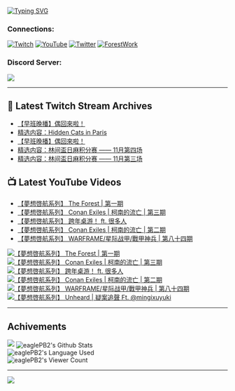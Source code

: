 <!--### Hello people, I'm EaglePB2 - The one who building something for fun 👋
Thank you for standby for this profile.   
The purpose of this profile is coming soon.   
You may come back later, as you wish if this readme.md is updated.   -->

<a href="https://git.io/typing-svg"><img src="https://readme-typing-svg.herokuapp.com?font=Fira+Code&duration=1000&pause=5000&vCenter=true&random=false&width=500&lines=%F0%9F%91%8B+Hello+Everyone%2C+I'm+EaglePB2.;%F0%9F%99%87+Thank+you+for+stopping+by+my+profile.+;%F0%9F%94%AD+%3D%3D%3D%3D+%F0%9F%94%AD;%F0%9F%91%8B+%E4%BD%A0%E5%A5%BD%EF%BC%8C%E6%AD%A1%E8%BF%8E%E4%BE%86%E5%88%B0%E6%88%91%E7%9A%84%E4%BB%A3%E7%A2%BC%E5%BA%AB%E3%80%82;%F0%9F%99%87+%E6%84%9F%E8%AC%9D%E5%89%8D%E4%BE%86%E5%8F%83%E8%A7%80%E5%B0%8F%E5%B1%8B+owo~" alt="Typing SVG" /></a>

### Connections:

[![Twitch](https://img.shields.io/badge/Twitch-9347FF?style=flat-square&logo=twitch&logoColor=white)](https://www.twitch.tv/eaglepb2)
[![YouTube](https://img.shields.io/badge/YouTube-%23FF0000.svg?style=flat-square&logo=YouTube&logoColor=white)](https://www.youtube.com/eaglepb2)
[![Twitter](https://img.shields.io/badge/Twitter-%231DA1F2.svg?style=flat-square&logo=Twitter&logoColor=white)](https://twitter.com/eaglepb2)
[![ForestWork](https://img.shields.io/badge/Forestwork_Website-415549?style=flat-square&logo=homeadvisor&logoColor=white)](https://forestwork.team)

### Discord Server:

[![](https://invidget.switchblade.xyz/qKrub9b?theme=dark&language=ch)](https://discord.gg/qKrub9b)

---

## 👾 Latest Twitch Stream Archives
<!-- TWITCH:START -->
- [【早班晚播】偶回來啦！](https://www.twitch.tv/videos/2021451106)
- [精选内容：Hidden Cats in Paris](https://www.twitch.tv/videos/2021433346)
- [【早班晚播】偶回來啦！](https://www.twitch.tv/videos/2021407746)
- [精选内容：林间盃日麻积分赛 —— 11月第四场](https://www.twitch.tv/videos/1992654065)
- [精选内容：林间盃日麻积分赛 —— 11月第三场](https://www.twitch.tv/videos/1986525274)
<!-- TWITCH:END -->



## 📺 Latest YouTube Videos
<!-- YOUTUBE:START -->
- [【夢想啓航系列】 The Forest | 第一期](https://www.youtube.com/watch?v=yH5oB1XZ1dc)
- [【夢想啓航系列】 Conan Exiles | 柯南的流亡 | 第三期](https://www.youtube.com/watch?v=mkhJ1QE4GwA)
- [【夢想啓航系列】 跨年桌游！ ft. 很多人](https://www.youtube.com/watch?v=bjSk_0jA-SQ)
- [【夢想啓航系列】 Conan Exiles | 柯南的流亡 | 第二期](https://www.youtube.com/watch?v=-LXC9ZlCnA4)
- [【夢想啓航系列】 WARFRAME/星际战甲/戰甲神兵 | 第八十四期](https://www.youtube.com/watch?v=zcH8En2trBQ)
<!-- YOUTUBE:END -->

<!-- BEGIN YOUTUBE-CARDS -->
<a href="https://www.youtube.com/watch?v=yH5oB1XZ1dc">
  <picture>
    <source media="(prefers-color-scheme: dark)" srcset="https://ytcards.demolab.com/?id=yH5oB1XZ1dc&title=%E3%80%90%E5%A4%A2%E6%83%B3%E5%95%93%E8%88%AA%E7%B3%BB%E5%88%97%E3%80%91+The+Forest+%7C+%E7%AC%AC%E4%B8%80%E6%9C%9F&lang=zh&timestamp=1704325452&background_color=%230d1117&title_color=%23ffffff&stats_color=%23dedede&max_title_lines=1&width=640&border_radius=5&duration=0">
    <img src="https://ytcards.demolab.com/?id=yH5oB1XZ1dc&title=%E3%80%90%E5%A4%A2%E6%83%B3%E5%95%93%E8%88%AA%E7%B3%BB%E5%88%97%E3%80%91+The+Forest+%7C+%E7%AC%AC%E4%B8%80%E6%9C%9F&lang=zh&timestamp=1704325452&background_color=%23ffffff&title_color=%2324292f&stats_color=%2357606a&max_title_lines=1&width=640&border_radius=5&duration=0" alt="【夢想啓航系列】 The Forest | 第一期" title="【夢想啓航系列】 The Forest | 第一期">
  </picture>
</a>
<a href="https://www.youtube.com/watch?v=mkhJ1QE4GwA">
  <picture>
    <source media="(prefers-color-scheme: dark)" srcset="https://ytcards.demolab.com/?id=mkhJ1QE4GwA&title=%E3%80%90%E5%A4%A2%E6%83%B3%E5%95%93%E8%88%AA%E7%B3%BB%E5%88%97%E3%80%91+Conan+Exiles+%7C+%E6%9F%AF%E5%8D%97%E7%9A%84%E6%B5%81%E4%BA%A1+%7C+%E7%AC%AC%E4%B8%89%E6%9C%9F&lang=zh&timestamp=1704255188&background_color=%230d1117&title_color=%23ffffff&stats_color=%23dedede&max_title_lines=1&width=640&border_radius=5&duration=15459">
    <img src="https://ytcards.demolab.com/?id=mkhJ1QE4GwA&title=%E3%80%90%E5%A4%A2%E6%83%B3%E5%95%93%E8%88%AA%E7%B3%BB%E5%88%97%E3%80%91+Conan+Exiles+%7C+%E6%9F%AF%E5%8D%97%E7%9A%84%E6%B5%81%E4%BA%A1+%7C+%E7%AC%AC%E4%B8%89%E6%9C%9F&lang=zh&timestamp=1704255188&background_color=%23ffffff&title_color=%2324292f&stats_color=%2357606a&max_title_lines=1&width=640&border_radius=5&duration=15459" alt="【夢想啓航系列】 Conan Exiles | 柯南的流亡 | 第三期" title="【夢想啓航系列】 Conan Exiles | 柯南的流亡 | 第三期">
  </picture>
</a>
<a href="https://www.youtube.com/watch?v=bjSk_0jA-SQ">
  <picture>
    <source media="(prefers-color-scheme: dark)" srcset="https://ytcards.demolab.com/?id=bjSk_0jA-SQ&title=%E3%80%90%E5%A4%A2%E6%83%B3%E5%95%93%E8%88%AA%E7%B3%BB%E5%88%97%E3%80%91+%E8%B7%A8%E5%B9%B4%E6%A1%8C%E6%B8%B8%EF%BC%81+ft.+%E5%BE%88%E5%A4%9A%E4%BA%BA&lang=zh&timestamp=1704190697&background_color=%230d1117&title_color=%23ffffff&stats_color=%23dedede&max_title_lines=1&width=640&border_radius=5&duration=37776">
    <img src="https://ytcards.demolab.com/?id=bjSk_0jA-SQ&title=%E3%80%90%E5%A4%A2%E6%83%B3%E5%95%93%E8%88%AA%E7%B3%BB%E5%88%97%E3%80%91+%E8%B7%A8%E5%B9%B4%E6%A1%8C%E6%B8%B8%EF%BC%81+ft.+%E5%BE%88%E5%A4%9A%E4%BA%BA&lang=zh&timestamp=1704190697&background_color=%23ffffff&title_color=%2324292f&stats_color=%2357606a&max_title_lines=1&width=640&border_radius=5&duration=37776" alt="【夢想啓航系列】 跨年桌游！ ft. 很多人" title="【夢想啓航系列】 跨年桌游！ ft. 很多人">
  </picture>
</a>
<a href="https://www.youtube.com/watch?v=-LXC9ZlCnA4">
  <picture>
    <source media="(prefers-color-scheme: dark)" srcset="https://ytcards.demolab.com/?id=-LXC9ZlCnA4&title=%E3%80%90%E5%A4%A2%E6%83%B3%E5%95%93%E8%88%AA%E7%B3%BB%E5%88%97%E3%80%91+Conan+Exiles+%7C+%E6%9F%AF%E5%8D%97%E7%9A%84%E6%B5%81%E4%BA%A1+%7C+%E7%AC%AC%E4%BA%8C%E6%9C%9F&lang=zh&timestamp=1704109545&background_color=%230d1117&title_color=%23ffffff&stats_color=%23dedede&max_title_lines=1&width=640&border_radius=5&duration=13691">
    <img src="https://ytcards.demolab.com/?id=-LXC9ZlCnA4&title=%E3%80%90%E5%A4%A2%E6%83%B3%E5%95%93%E8%88%AA%E7%B3%BB%E5%88%97%E3%80%91+Conan+Exiles+%7C+%E6%9F%AF%E5%8D%97%E7%9A%84%E6%B5%81%E4%BA%A1+%7C+%E7%AC%AC%E4%BA%8C%E6%9C%9F&lang=zh&timestamp=1704109545&background_color=%23ffffff&title_color=%2324292f&stats_color=%2357606a&max_title_lines=1&width=640&border_radius=5&duration=13691" alt="【夢想啓航系列】 Conan Exiles | 柯南的流亡 | 第二期" title="【夢想啓航系列】 Conan Exiles | 柯南的流亡 | 第二期">
  </picture>
</a>
<a href="https://www.youtube.com/watch?v=zcH8En2trBQ">
  <picture>
    <source media="(prefers-color-scheme: dark)" srcset="https://ytcards.demolab.com/?id=zcH8En2trBQ&title=%E3%80%90%E5%A4%A2%E6%83%B3%E5%95%93%E8%88%AA%E7%B3%BB%E5%88%97%E3%80%91+WARFRAME%2F%E6%98%9F%E9%99%85%E6%88%98%E7%94%B2%2F%E6%88%B0%E7%94%B2%E7%A5%9E%E5%85%B5+%7C+%E7%AC%AC%E5%85%AB%E5%8D%81%E5%9B%9B%E6%9C%9F&lang=zh&timestamp=1702693860&background_color=%230d1117&title_color=%23ffffff&stats_color=%23dedede&max_title_lines=1&width=640&border_radius=5&duration=7953">
    <img src="https://ytcards.demolab.com/?id=zcH8En2trBQ&title=%E3%80%90%E5%A4%A2%E6%83%B3%E5%95%93%E8%88%AA%E7%B3%BB%E5%88%97%E3%80%91+WARFRAME%2F%E6%98%9F%E9%99%85%E6%88%98%E7%94%B2%2F%E6%88%B0%E7%94%B2%E7%A5%9E%E5%85%B5+%7C+%E7%AC%AC%E5%85%AB%E5%8D%81%E5%9B%9B%E6%9C%9F&lang=zh&timestamp=1702693860&background_color=%23ffffff&title_color=%2324292f&stats_color=%2357606a&max_title_lines=1&width=640&border_radius=5&duration=7953" alt="【夢想啓航系列】 WARFRAME/星际战甲/戰甲神兵 | 第八十四期" title="【夢想啓航系列】 WARFRAME/星际战甲/戰甲神兵 | 第八十四期">
  </picture>
</a>
<a href="https://www.youtube.com/watch?v=ty_YKRt8vjQ">
  <picture>
    <source media="(prefers-color-scheme: dark)" srcset="https://ytcards.demolab.com/?id=ty_YKRt8vjQ&title=%E3%80%90%E5%A4%A2%E6%83%B3%E5%95%93%E8%88%AA%E7%B3%BB%E5%88%97%E3%80%91+Unheard+%7C+%E7%96%91%E6%A1%88%E8%BF%BD%E8%81%B2+Ft.+%40mingixuyuki&lang=zh&timestamp=1702631749&background_color=%230d1117&title_color=%23ffffff&stats_color=%23dedede&max_title_lines=1&width=640&border_radius=5&duration=31355">
    <img src="https://ytcards.demolab.com/?id=ty_YKRt8vjQ&title=%E3%80%90%E5%A4%A2%E6%83%B3%E5%95%93%E8%88%AA%E7%B3%BB%E5%88%97%E3%80%91+Unheard+%7C+%E7%96%91%E6%A1%88%E8%BF%BD%E8%81%B2+Ft.+%40mingixuyuki&lang=zh&timestamp=1702631749&background_color=%23ffffff&title_color=%2324292f&stats_color=%2357606a&max_title_lines=1&width=640&border_radius=5&duration=31355" alt="【夢想啓航系列】 Unheard | 疑案追聲 Ft. @mingixuyuki" title="【夢想啓航系列】 Unheard | 疑案追聲 Ft. @mingixuyuki">
  </picture>
</a>
<!-- END YOUTUBE-CARDS -->

---

## Achivements
[![](https://github-profile-trophy.vercel.app/?username=eaglepb2&theme=monokai&no-bg=true&&title=Repositories,Issues,Commit,MultiLanguage)](https://github.com/anuraghazra/github-readme-stats)
<img align="center" alt="eaglePB2's Github Stats" src="https://github-readme-stats.vercel.app/api?username=eaglePB2&show_icons=true&hide_border=true&theme=merko" />
<br>
<img align="center" alt="eaglePB2's Language Used" src="https://github-readme-stats.vercel.app/api/top-langs/?username=eaglePB2&show_icons=true&hide_border=true&theme=merko&layout=compact&langs_count=8" />
<br>
<img align="center" alt="eaglePB2's Viewer Count" src="https://visitcount.itsvg.in/api?id=eaglepb2&label=Profile%20Views&color=3&icon=5&pretty=true" />

<hr>

<!-- RANDOMQUOTE:START -->
![](https://quotes-github-readme.vercel.app/api?type=horizontal&theme=merko)
<!-- RANDOMQUOTE:END -->


<!--
       _____   _   _   _____       _____   _   _   ____   
      |_   _| | | | | |  ___|     |  ___| | \ | | |  _  \  
        | |   | |_| | | |___      | |___  |  \| | | | | | 
        | |   |  _  | |  ___|     |  ___| |     | | | | | 
        | |   | | | | | |___      | |___  | |\  | | |_| | 
        |_|   |_| |_| |_____|     |_____| |_| \_| |____ / 
      
-->
